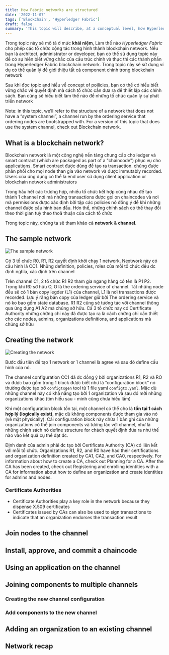 ```yaml
---
title: How Fabric networks are structured
date: '2022-11-07'
tags: ['BlockChain', 'Hyperledger Fabric']
draft: false
summary: 'This topic will describe, at a conceptual level, how Hyperledger Fabric allows organizations to collaborate in the formation of blockchain networks'
---
```


Trong topic này sẽ mô tả ở mức **khái niệm**, Làm thế nào _Hyperledger Fabric_ cho phép các tổ chức cộng tác trong hình thành blockchain network. Nếu bạn là architect, administrator or developer, bạn có thể sử dụng topic này để có sự hiển biết vững chắc của cấu trúc chính và thực thi các thành phần trong Hyperledger Fabric blockchain network. Trong topic này sẽ sử dụng ví dụ có thể quản lý để giới thiệu tất cả component chính trong blockchain network

Sau khi đọc topic and hiểu về concept of poilicies, bạn có thể có hiểu biết vững chắc về quyết định mà cách tổ chức cần đưa ra để thiết lập các chính sách. Bạn cũng sẽ hiểu biết làm thế nào để những tổ chức quản lý sự phát triển network

Note: in this topic, we’ll refer to the structure of a network that does not have a “system channel”, a channel run by the ordering service that ordering nodes are bootstrapped with. For a version of this topic that does use the system channel, check out Blockchain network.

## What is a blockchain network?

Blockchain network là một công nghệ nền tảng chung cấp cho ledger và smart contract (which are packaged as part of a "chaincode") phục vụ cho applications. Smart contract được dùng để tạo ra transaction. chúng được phân phối cho mọi node than gia vào network và được immutably recorded. Users của ứng dụng có thể là end user sử dụng client application or blockchain network administrators

Trong hầu hết các trường hợp, nhiều tổ chức kết hợp cùng nhau để tạo thành 1 channel nơi mà những transactions được gọi on chaincodes và nơi mà permissions được xác định bởi tập các policies nó đồng ý để khi những channel được cấu hình ban đầu. Hơn thế, những chính sách có thể thay đổi theo thời gian tuỳ theo thoã thuận của cách tổ chức

Trong topic này, chúng ta sẽ tham khảo cả **network** & **channel**.

## The sample network

![The sample network](https://hyperledger-fabric.readthedocs.io/en/latest/_images/network.diagram.1.png)

Có 3 tổ chức R0, R1, R2 quyết định khởi chạy 1 network. Nextwork này có cấu hình là CC1. Những definition, policies, roles của mỗi tổ chức đều dc định nghĩa, xác định trên channel

Trên channel C1, 2 tổ chức R1 R2 tham gia ngang hàng có tên là P1 P2. Trong khi R0 sỡ hữu O, O là the ordering service of channel. Tất những node đều sẽ có 1 bản copy legder (L1) của channel, L1 là nơi transactions được recorded. Lưu ý rằng bản copy của ledger giữ bởi The ordering service và nó ko bao gồm state database. R1 R2 cũng sẽ tương tác với channel thông qua ứng dụng A1 A2 mà chúng sở hữu. Cả 3 tổ chức này có Certificate Authority những chứng chỉ này đã được tạo ra là cách chứng chỉ cần thiết cho các nodes, admins, organizations definitions, and applications mà chúng sở hữu

## Creating the network

![Creating the network](https://hyperledger-fabric.readthedocs.io/en/latest/_images/network.diagram.2.png)

Bước đầu tiên để tạo 1 network or 1 channel là agree và sau đó define cấu hình của nó.

The channel configuration CC1 đã dc đồng ý bởi organizations R1, R2 và RO và được bao gồm trong 1 block được biết như là “configuration block” nó thường được tạo bở `configtxgen` tool từ 1 file yaml `configtx.yaml`. Mặc dù những channel này có khả năng tạo bởi 1 organization và sau đó mời những organizations khác (tìm hiểu sau - mình cũng chưa hiểu lắm)

Khi một configuration block tồn tại, một channel có thể cho là **tồn tại 1 cách hợp lý (logically exist)**, mặc dù không components được tham gia vào nó (về mặt physically). Cái configuration block này chứa 1 bản ghi của những organizations có thể join components và tương tác với channel, như là những chính sách nó define structure for chách quyết định đưa ra như thế nào vào kết quả cụ thể đạt dc.

Định danh của admin phải dc tạo bởi Certificate Authority (CA) có liên kết với mỗi tổ chức. Organizations R1, R2, and R0 have had their certifications and organization definition created by CA1, CA2, and CA0, respectively. For information about how to create a CA, check out Planning for a CA. After the CA has been created, check out Registering and enrolling identities with a CA for information about how to define an organization and create identities for admins and nodes.

### Certificate Authorities

- Certificate Authorities play a key role in the network because they dispense X.509 certificates
- Certificates issued by CAs can also be used to sign transactions to indicate that an organization endorses the transaction result

## Join nodes to the channel

## Install, approve, and commit a chaincode

## Using an application on the channel

## Joining components to multiple channels

### Creating the new channel configuration

### Add components to the new channel

## Adding an organization to an existing channel

## Network recap
